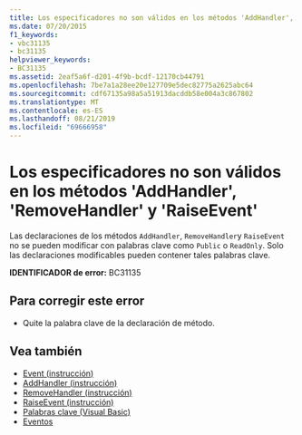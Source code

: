 ```yaml
---
title: Los especificadores no son válidos en los métodos 'AddHandler', 'RemoveHandler' y 'RaiseEvent'
ms.date: 07/20/2015
f1_keywords:
- vbc31135
- bc31135
helpviewer_keywords:
- BC31135
ms.assetid: 2eaf5a6f-d201-4f9b-bcdf-12170cb44791
ms.openlocfilehash: 7be7a1a28ee20e127709e5dec82775a2625abc64
ms.sourcegitcommit: cdf67135a98a5a51913dacddb58e004a3c867802
ms.translationtype: MT
ms.contentlocale: es-ES
ms.lasthandoff: 08/21/2019
ms.locfileid: "69666958"
---
```

# <a name="specifiers-are-not-valid-on-addhandler-removehandler-and-raiseevent-methods"></a>Los especificadores no son válidos en los métodos 'AddHandler', 'RemoveHandler' y 'RaiseEvent'
Las declaraciones de los métodos `AddHandler`, `RemoveHandler`y `RaiseEvent` no se pueden modificar con palabras clave como `Public` o `ReadOnly`. Solo las declaraciones modificables pueden contener tales palabras clave.  
  
 **IDENTIFICADOR de error:** BC31135  
  
## <a name="to-correct-this-error"></a>Para corregir este error  
  
- Quite la palabra clave de la declaración de método.  
  
## <a name="see-also"></a>Vea también

- [Event (instrucción)](../../visual-basic/language-reference/statements/event-statement.md)
- [AddHandler (instrucción)](../language-reference/statements/addhandler-statement.md)
- [RemoveHandler (instrucción)](../language-reference/statements/removehandler-statement.md)
- [RaiseEvent (instrucción)](../language-reference/statements/raiseevent-statement.md)
- [Palabras clave (Visual Basic)](../language-reference/keywords/index.md)
- [Eventos](../../visual-basic/programming-guide/language-features/events/index.md)
